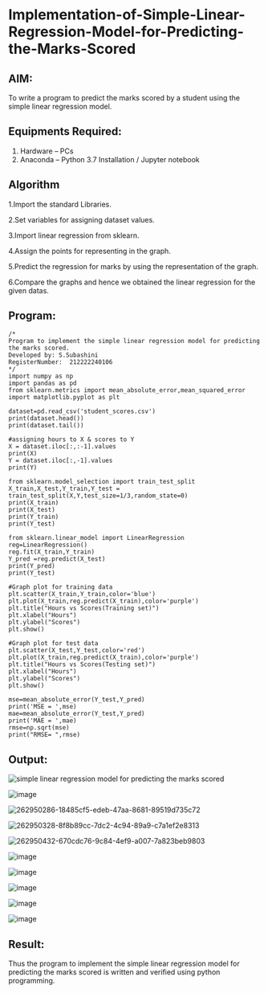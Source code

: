 # Implementation-of-Simple-Linear-Regression-Model-for-Predicting-the-Marks-Scored

## AIM:
To write a program to predict the marks scored by a student using the simple linear regression model.

## Equipments Required:
1. Hardware – PCs
2. Anaconda – Python 3.7 Installation / Jupyter notebook

## Algorithm
1.Import the standard Libraries.

2.Set variables for assigning dataset values.

3.Import linear regression from sklearn.

4.Assign the points for representing in the graph.

5.Predict the regression for marks by using the representation of the graph.

6.Compare the graphs and hence we obtained the linear regression for the given datas.

## Program:
```
/*
Program to implement the simple linear regression model for predicting the marks scored.
Developed by: S.Subashini
RegisterNumber:  212222240106
*/
import numpy as np
import pandas as pd
from sklearn.metrics import mean_absolute_error,mean_squared_error
import matplotlib.pyplot as plt

dataset=pd.read_csv('student_scores.csv')
print(dataset.head())
print(dataset.tail())

#assigning hours to X & scores to Y
X = dataset.iloc[:,:-1].values
print(X)
Y = dataset.iloc[:,-1].values
print(Y)

from sklearn.model_selection import train_test_split
X_train,X_test,Y_train,Y_test = train_test_split(X,Y,test_size=1/3,random_state=0)
print(X_train)
print(X_test)
print(Y_train)
print(Y_test)

from sklearn.linear_model import LinearRegression
reg=LinearRegression()
reg.fit(X_train,Y_train)
Y_pred =reg.predict(X_test)
print(Y_pred)
print(Y_test)

#Graph plot for training data
plt.scatter(X_train,Y_train,color='blue')
plt.plot(X_train,reg.predict(X_train),color='purple')
plt.title("Hours vs Scores(Training set)")
plt.xlabel("Hours")
plt.ylabel("Scores")
plt.show()

#Graph plot for test data
plt.scatter(X_test,Y_test,color='red')
plt.plot(X_train,reg.predict(X_train),color='purple')
plt.title("Hours vs Scores(Testing set)")
plt.xlabel("Hours")
plt.ylabel("Scores")
plt.show()

mse=mean_absolute_error(Y_test,Y_pred)
print('MSE = ',mse)
mae=mean_absolute_error(Y_test,Y_pred)
print('MAE = ',mae)
rmse=np.sqrt(mse)
print("RMSE= ",rmse)
```

## Output:
![simple linear regression model for predicting the marks scored](sam.png)

![image](https://github.com/SubashiniSenniappan/Implementation-of-Simple-Linear-Regression-Model-for-Predicting-the-Marks-Scored/assets/119404951/17850d51-ffc6-4317-a0e9-32940df803c7)

![262950286-18485cf5-edeb-47aa-8681-89519d735c72](https://github.com/SubashiniSenniappan/Implementation-of-Simple-Linear-Regression-Model-for-Predicting-the-Marks-Scored/assets/119404951/e6a3d4a0-205d-4e0b-acf7-67d1060773dd)

![262950328-8f8b89cc-7dc2-4c94-89a9-c7a1ef2e8313](https://github.com/SubashiniSenniappan/Implementation-of-Simple-Linear-Regression-Model-for-Predicting-the-Marks-Scored/assets/119404951/e97c94f3-4d56-4956-8e58-acae2689fb39)

![262950432-670cdc76-9c84-4ef9-a007-7a823beb9803](https://github.com/SubashiniSenniappan/Implementation-of-Simple-Linear-Regression-Model-for-Predicting-the-Marks-Scored/assets/119404951/e4161ddf-ba23-4c7d-bf26-d1c59a81aae8)

![image](https://github.com/SubashiniSenniappan/Implementation-of-Simple-Linear-Regression-Model-for-Predicting-the-Marks-Scored/assets/119404951/0c582493-f29f-4b1b-ab4f-f5788d6f848a)

![image](https://github.com/SubashiniSenniappan/Implementation-of-Simple-Linear-Regression-Model-for-Predicting-the-Marks-Scored/assets/119404951/d002dfa9-4d65-4ade-82c5-0881afb17237)

![image](https://github.com/SubashiniSenniappan/Implementation-of-Simple-Linear-Regression-Model-for-Predicting-the-Marks-Scored/assets/119404951/5e56f384-5409-459a-82f3-d033a1a432a5)

![image](https://github.com/SubashiniSenniappan/Implementation-of-Simple-Linear-Regression-Model-for-Predicting-the-Marks-Scored/assets/119404951/3cc2057f-6591-4ac1-ba3d-231babe1aa7d)

![image](https://github.com/SubashiniSenniappan/Implementation-of-Simple-Linear-Regression-Model-for-Predicting-the-Marks-Scored/assets/119404951/e3f82eb9-bdf1-486f-85dd-06a2add40a7f)



## Result:
Thus the program to implement the simple linear regression model for predicting the marks scored is written and verified using python programming.
